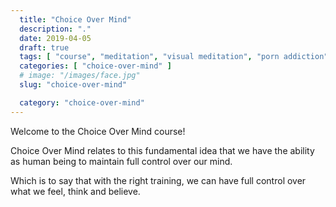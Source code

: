 ```yaml
---
  title: "Choice Over Mind"
  description: "."
  date: 2019-04-05
  draft: true
  tags: [ "course", "meditation", "visual meditation", "porn addiction", "addiction", "awareness", "awareness exercises", "perspective", "nofap", "neverfap", "neverfap deluxe" ]
  categories: [ "choice-over-mind" ]
  # image: "/images/face.jpg"
  slug: "choice-over-mind"

  category: "choice-over-mind"
---
```


Welcome to the Choice Over Mind course!

Choice Over Mind relates to this fundamental idea that we have the ability as human being to maintain full control over our mind.

Which is to say that with the right training, we can have full control over what we feel, think and believe.


